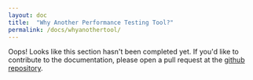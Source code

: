 ```yaml
---
layout: doc
title:  "Why Another Performance Testing Tool?"
permalink: /docs/whyanothertool/
---
```


Oops! Looks like this section hasn't been completed yet.  If you'd like to contribute to the documentation, please open a pull request at the [github repository](https://github.com/njenan/turbulence/pulls).
